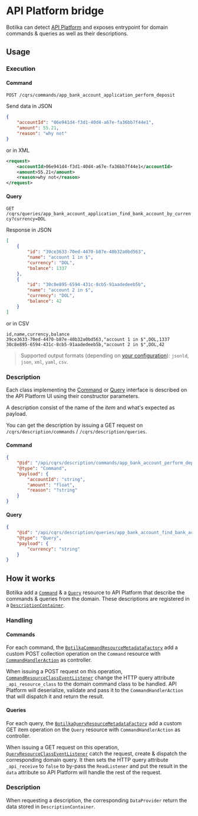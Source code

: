 # API Platform bridge

Botilka can detect [API Platform](https://api-platform.com/) and exposes entrypoint for domain commands & queries
as well as their descriptions.

## Usage

### Execution

#### Command

`POST /cqrs/commands/app_bank_account_application_perform_deposit`

Send data in JSON
```json
{
	"accountId": "06e941d4-f3d1-40d4-a67e-fa36bb7f44e1",
	"amount": 55.21,
	"reason": "why not"
}
```
or in XML
```xml
<request>
	<accountId>06e941d4-f3d1-40d4-a67e-fa36bb7f44e1</accountId>
	<amount>55.21</amount>
	<reason>why not</reason>
</request>
```

#### Query

`GET /cqrs/queries/app_bank_account_application_find_bank_account_by_currency?currency=DOL`

Response in JSON
```json
[
    {
        "id": "39ce3633-70ed-4470-b87e-40b32a0bd563",
        "name": "account 1 in $",
        "currency": "DOL",
        "balance": 1337
    },
    {
        "id": "30c8e895-6594-431c-8cb5-91aadedeeb5b",
        "name": "account 2 in $",
        "currency": "DOL",
        "balance": 42
    }
]
```
or in CSV
```csv
id,name,currency,balance
39ce3633-70ed-4470-b87e-40b32a0bd563,"account 1 in $",DOL,1337
30c8e895-6594-431c-8cb5-91aadedeeb5b,"account 2 in $",DOL,42
```

> Supported output formats (depending on [your configuration](https://api-platform.com/docs/core/content-negotiation)): `jsonld`, `json`, `xml`, `yaml`, `csv`.


### Description

Each class implementing the [Command](/src/Application/Command/Command.php) or [Query](/src/Application/Query/Query.php) interface
is described on the API Platform UI using their constructor parameters.

A description consist of the name of the *item* and what's expected as payload.

You can get the description by issuing a GET request on `/cqrs/description/commands` / `/cqrs/description/queries`. 

#### Command
```json
{
    "@id": "/api/cqrs/description/commands/app_bank_account_perform_deposit",
    "@type": "Command",
    "payload": {
        "accountId": "string",
        "amount": "float",
        "reason": "?string"
    }
}
```

#### Query
```json
{
    "@id": "/api/cqrs/description/queries/app_bank_account_find_bank_account_by_currency",
    "@type": "Query",
    "payload": {
        "currency": "string"
    }
}
```

## How it works

Botilka add a [`Command`](/src/Bridge/ApiPlatform/Resource/Command.php) & a [`Query`](/src/Bridge/ApiPlatform/Resource/Query.php) resource to API Platform that describe the commands & queries from the domain.
These descriptions are registered in a [`DescriptionContainer`](/src/Bridge/ApiPlatform/Description/DescriptionContainer.php).

### Handling

#### Commands

For each command, the [`BotilkaCommandResourceMetadataFactory`](/src/Bridge/ApiPlatform/Metadata/Resource/Factory/BotilkaCommandResourceMetadataFactory.php) add a custom POST collection operation on the `Command` resource
with [`CommandHandlerAction`](/src/Bridge/ApiPlatform/Action/CommandHandlerAction.php) as controller.

When issuing a POST request on this operation, [`CommandResourceClassEventListener`](/src/Bridge/ApiPlatform/EventListener/CommandResourceClassEventListener.php) change the HTTP query attribute
`_api_resource_class` to the domain command class to be handled. API Platform will deserialize, validate
and pass it to the `CommandHandlerAction` that will dispatch it and return the result.

#### Queries

For each query, the [`BotilkaQueryResourceMetadataFactory`](/src/Bridge/ApiPlatform/Metadata/Resource/Factory/BotilkaQueryResourceMetadataFactory.php) add a custom GET item operation on the `Query` resource
with `CommandHandlerAction` as controller.

When issuing a GET request on this operation, [`QueryResourceClassEventListener`](/src/Bridge/ApiPlatform/EventListener/QueryResourceClassEventListener.php) catch the request, create
& dispatch the corresponding domain query. It then sets the HTTP query attribute `_api_receive` to `false` to by-pass the `ReadListener` and
put the result in the `data` attribute so API Platform will handle the rest of the request.

### Description

When requesting a description, the corresponding `DataProvider` return the data stored in `DescriptionContainer`.
